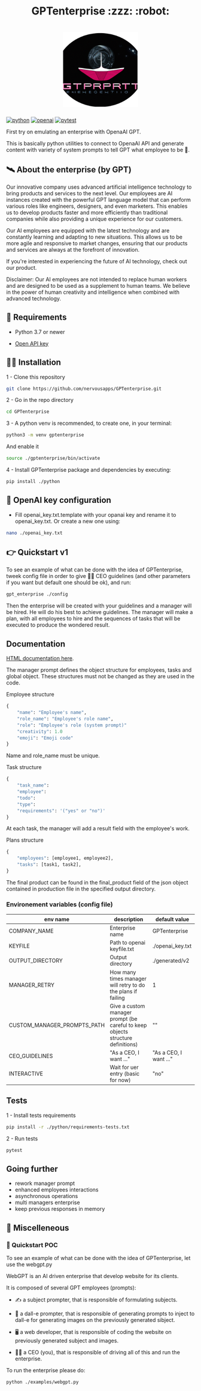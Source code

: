 <h1 align="center">
GPTenterprise :zzz: :robot:
</h1>
<h1 align="center">
<img width="200" src="./html/gpt_enterprise/logo.png" alt="GPTenterprise">
</h1>

[![python](https://img.shields.io/badge/Python-3.7-3776AB.svg?style=flat&logo=python&logoColor=white)](https://www.python.org)
[![openai](https://img.shields.io/badge/openai%20-GPT-yellowgreen)](https://www.openai.com)
[![pytest](https://img.shields.io/badge/pytest%20-%20-green)](https://img.shields.io/badge)

First try on emulating an enterprise with OpenaAI GPT.

This is basically python utilities to connect to OpenaAI API and generate content with variety of system prompts to tell GPT what employee to be :brain:.

## :artificial_satellite: About the enterprise (by GPT)
<p>Our innovative company uses advanced artificial intelligence technology to bring products and services to the next level. Our employees are AI instances created with the powerful GPT language model that can perform various roles like engineers, designers, and even marketers. This enables us to develop products faster and more efficiently than traditional companies while also providing a unique experience for our customers.</p>
		
		
<p>Our AI employees are equipped with the latest technology and are constantly learning and adapting to new situations. This allows us to be more agile and responsive to market changes, ensuring that our products and services are always at the forefront of innovation.</p>
		
<p>If you're interested in experiencing the future of AI technology, check out our product.</p>

<p>Disclaimer: Our AI employees are not intended to replace human workers and are designed to be used as a supplement to human teams. We believe in the power of human creativity and intelligence when combined with advanced technology.</p>

## :pinched_fingers: Requirements

- Python 3.7 or newer

- [Open API key](https://platform.openai.com/account/api-keys)

## :surfing_woman: Installation
1 - Clone this repository
```bash
git clone https://github.com/nervousapps/GPTenterprise.git
```

2 - Go in the repo directory
```bash
cd GPTenterprise
```

3 - A python venv is recommended, to create one, in your terminal:
```bash
python3 -m venv gptenterprise
```
And enable it
```bash
source ./gptenterprise/bin/activate
```

4 - Install GPTenterprise package and dependencies by executing:
```bash
pip install ./python
```

## :unicorn: OpenAI key configuration
- Fill openai_key.txt.template with your opanai key and rename it to openai_key.txt. Or create a new one using:
```bash
nano ./openai_key.txt
```


## :point_right: Quickstart v1
To see an example of what can be done with the idea of GPTenterprise, tweek config file in order to give :superhero_man: CEO guidelines (and other parameters if you want but default one should be ok), and run:
```bash
gpt_enterprise ./config
```

Then the enterprise will be created with your guidelines and a manager will be hired. He will do his best to achieve guidelines.
The manager will make a plan, with all employees to hire and the sequences of tasks that will be executed to produce the wondered result.

## Documentation

[HTML documentation here](https://github.com/nervousapps/GPTenterprise/tree/master/html/gpt_enterprise).

The manager prompt defines the object structure for employees, tasks and global object. These structures must not be changed as they are used in the code.

Employee structure
```python
{
    "name": "Employee's name",
    "role_name": "Employee's role name",
    "role": "Employee's role (system prompt)"
    "creativity": 1.0
    "emoji": "Emoji code"
}
```
Name and role_name must be unique.

Task structure
```python
{
    "task_name":
    "employee":
    "todo":
    "type":
    "requirements": '("yes" or "no")'
}
```
At each task, the manager will add a result field with the employee's work.

Plans structure
```python
{
    "employees": [employee1, employee2],
    "tasks": [task1, task2],
}
```

The final product can be found in the final_product field of the json object contained in production file in the specified output directory.


### Environement variables (config file)
| env name                       | description     | default value      |
| -------------------------------| ----------------| -------------------|
| COMPANY_NAME                   | Enterprise name                                                       | GPTenterprise   | 
| KEYFILE                        | Path to openai keyfile.txt                                            | ./openai_key.txt|
| OUTPUT_DIRECTORY               | Output directory                                                      | ./generated/v2  |
| MANAGER_RETRY                  | How many times manager will retry to do the plans if failing          | 1               |
| CUSTOM_MANAGER_PROMPTS_PATH    | Give a custom manager prompt (be careful to keep objects structure definitions) | ""              |
| CEO_GUIDELINES                 | "As a CEO, I want ..."                                         | "As a CEO, I want ..." |
| INTERACTIVE                    | Wait for uer entry (basic for now)                                        | "no" |

## Tests
1 - Install tests requirements
```bash
pip install -r ./python/requirements-tests.txt
```

2 - Run tests
```bash
pytest
```

## Going further
- rework manager prompt
- enhanced employees interactions
- asynchronous operations
- multi managers enterprise
- keep previous responses in memory


## :raccoon: Miscelleneous
### :older_woman: Quickstart POC

To see an example of what can be done with the idea of GPTenterprise, let use the webgpt.py

WebGPT is an AI driven enterprise that develop website for its clients.

It is composed of several GPT employees (prompts):
    
- :writing_hand: a subject prompter, that is responsible of formulating subjects.

- :camera_flash: a dall-e prompter, that is responsible of generating prompts to inject to dall-e for generating images on the previously generated sibject.

- :desktop_computer: a web developer, that is responsible of coding the website on previously generated subject and images.

- :superhero_man: a CEO (you), that is responsible of driving all of this and run the enterprise.

To run the enterprise please do:
```bash
python ./examples/webgpt.py
```